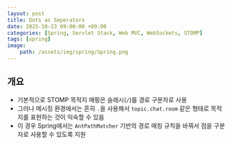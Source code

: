 ```yaml
---
layout: post
title: Dots as Seperators
date: 2025-10-23 09:00:00 +09:00
categories: [Spring, Servlet Stack, Web MVC, WebSockets, STOMP]
tags: [spring]
image:
    path: /assets/img/spring/Spring.png
---
```



## 개요

- 기본적으로 STOMP 목적지 매핑은 슬래시(`/`)를 경로 구분자로 사용
- 그러나 메시징 환경에서는 흔히 `.`을 사용해서 `topic.chat.room` 같은 형태로 목적지를 표현하는 것이 익숙할 수 있음
- 이 경우 Spring에서는 `AntPathMatcher` 기반의 경로 매칭 규칙을 바꿔서 점을 구분자로 사용할 수 있도록 지원

<br>